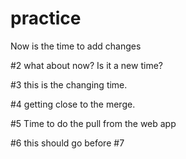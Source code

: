 # practice
Now is the time to add changes

#2 what about now? Is it a new time?

#3 this is the changing time.

#4 getting close to the merge.

#5 Time to do the pull from the web app

#6 this should go before #7
